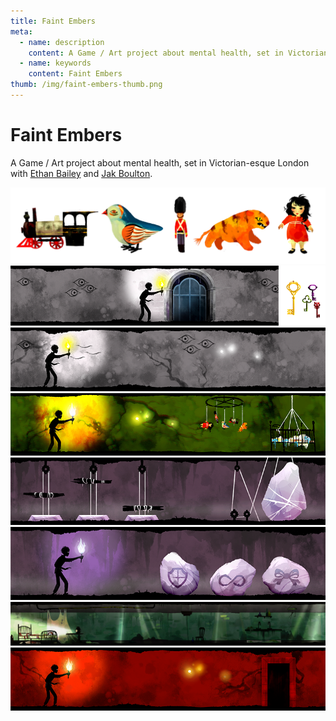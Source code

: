 ```yaml
---
title: Faint Embers
meta:
  - name: description
    content: A Game / Art project about mental health, set in Victorian-esque London with Ethan Bailey and Jak Boulton
  - name: keywords
    content: Faint Embers
thumb: /img/faint-embers-thumb.png
---
```


# Faint Embers

A Game / Art project about mental health, set in Victorian-esque London with [Ethan Bailey](https://twitter.com/EthBailey) and [Jak Boulton](https://twitter.com/JakBoulton).

<img loading="lazy" src="./00.png" />
<img loading="lazy" src="./01.png" />
<img loading="lazy" src="./02.png" />
<img loading="lazy" src="./03.png" />
<img loading="lazy" src="./04b.png" />
<img loading="lazy" src="./04.png" />
<img loading="lazy" src="./05.png" />
<img loading="lazy" src="./06.png" />
